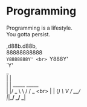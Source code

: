 # Programming

Programming is a lifestyle.<br>
You gotta persist.<br>

  ,d88b.d88b, <br>
  88888888888 <br>
  `Y8888888Y' <br>
    `Y888Y'  <br> 
      `Y' <br>
 _                <br>
| |               <br>
| | _____   _____ <br>
| |/ _ \ \ / / _ \<br>
| | (_) \ V /  __/<br>
|_|\___/ \_/ \___|<br>

